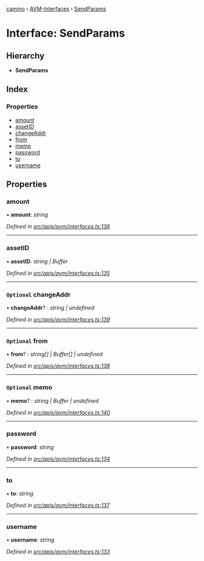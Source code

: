 [camino](../README.md) › [AVM-Interfaces](../modules/avm_interfaces.md) › [SendParams](avm_interfaces.sendparams.md)

# Interface: SendParams

## Hierarchy

* **SendParams**

## Index

### Properties

* [amount](avm_interfaces.sendparams.md#amount)
* [assetID](avm_interfaces.sendparams.md#assetid)
* [changeAddr](avm_interfaces.sendparams.md#optional-changeaddr)
* [from](avm_interfaces.sendparams.md#optional-from)
* [memo](avm_interfaces.sendparams.md#optional-memo)
* [password](avm_interfaces.sendparams.md#password)
* [to](avm_interfaces.sendparams.md#to)
* [username](avm_interfaces.sendparams.md#username)

## Properties

###  amount

• **amount**: *string*

*Defined in [src/apis/avm/interfaces.ts:136](https://github.com/chain4travel/caminojs/blob/ca67b81/src/apis/avm/interfaces.ts#L136)*

___

###  assetID

• **assetID**: *string | Buffer*

*Defined in [src/apis/avm/interfaces.ts:135](https://github.com/chain4travel/caminojs/blob/ca67b81/src/apis/avm/interfaces.ts#L135)*

___

### `Optional` changeAddr

• **changeAddr**? : *string | undefined*

*Defined in [src/apis/avm/interfaces.ts:139](https://github.com/chain4travel/caminojs/blob/ca67b81/src/apis/avm/interfaces.ts#L139)*

___

### `Optional` from

• **from**? : *string[] | Buffer[] | undefined*

*Defined in [src/apis/avm/interfaces.ts:138](https://github.com/chain4travel/caminojs/blob/ca67b81/src/apis/avm/interfaces.ts#L138)*

___

### `Optional` memo

• **memo**? : *string | Buffer | undefined*

*Defined in [src/apis/avm/interfaces.ts:140](https://github.com/chain4travel/caminojs/blob/ca67b81/src/apis/avm/interfaces.ts#L140)*

___

###  password

• **password**: *string*

*Defined in [src/apis/avm/interfaces.ts:134](https://github.com/chain4travel/caminojs/blob/ca67b81/src/apis/avm/interfaces.ts#L134)*

___

###  to

• **to**: *string*

*Defined in [src/apis/avm/interfaces.ts:137](https://github.com/chain4travel/caminojs/blob/ca67b81/src/apis/avm/interfaces.ts#L137)*

___

###  username

• **username**: *string*

*Defined in [src/apis/avm/interfaces.ts:133](https://github.com/chain4travel/caminojs/blob/ca67b81/src/apis/avm/interfaces.ts#L133)*
